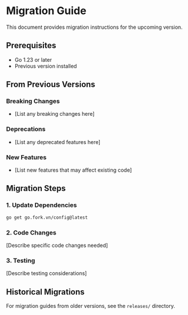 # Migration Guide

This document provides migration instructions for the upcoming version.

## Prerequisites
- Go 1.23 or later
- Previous version installed

## From Previous Versions

### Breaking Changes
- [List any breaking changes here]

### Deprecations  
- [List any deprecated features here]

### New Features
- [List new features that may affect existing code]

## Migration Steps

### 1. Update Dependencies
```bash
go get go.fork.vn/config@latest
```

### 2. Code Changes
[Describe specific code changes needed]

### 3. Testing
[Describe testing considerations]

## Historical Migrations

For migration guides from older versions, see the `releases/` directory.

